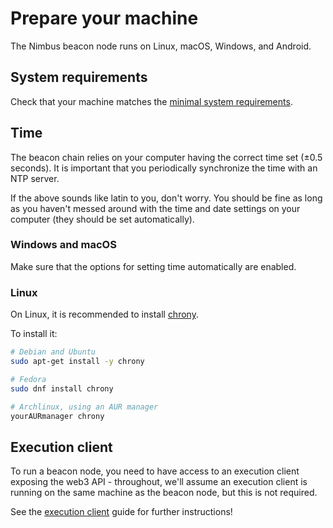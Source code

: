 # Prepare your machine

The Nimbus beacon node runs on Linux, macOS, Windows, and Android.

## System requirements

Check that your machine matches the [minimal system requirements](./hardware.md).

## Time

The beacon chain relies on your computer having the correct time set (±0.5 seconds). It is important that you periodically synchronize the time with an NTP server.

If the above sounds like latin to you, don't worry. You should be fine as long as you haven't messed around with the time and date settings on your computer (they should be set automatically).

### Windows and macOS

Make sure that the options for setting time automatically are enabled.

### Linux

On Linux, it is recommended to install [chrony](https://chrony.tuxfamily.org/).

To install it:

```sh
# Debian and Ubuntu
sudo apt-get install -y chrony

# Fedora
sudo dnf install chrony

# Archlinux, using an AUR manager
yourAURmanager chrony
```

## Execution client

To run a beacon node, you need to have access to an execution client exposing the web3 API - throughout, we'll assume an execution client is running on the same machine as the beacon node, but this is not required.

See the [execution client](./eth1.md) guide for further instructions!
